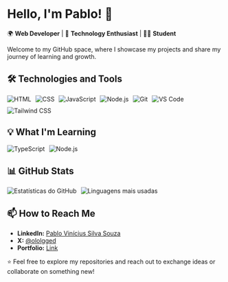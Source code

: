 # Hello, I'm Pablo! 👋

🌍 **Web Developer** | 🚀 **Technology Enthusiast** | 👨‍🎓 **Student**

Welcome to my GitHub space, where I showcase my projects and share my journey of learning and growth.

## 🛠️ Technologies and Tools

<div style="display: flex; gap: 10px; flex-wrap: wrap;">
  <img src="https://img.shields.io/badge/-HTML-E34F26?style=for-the-badge&logo=html5&logoColor=white" alt="HTML">
  <img src="https://img.shields.io/badge/-CSS-1572B6?style=for-the-badge&logo=css3&logoColor=white" alt="CSS">
  <img src="https://img.shields.io/badge/-JavaScript-F7DF1E?style=for-the-badge&logo=javascript&logoColor=black" alt="JavaScript">
  <img src="https://img.shields.io/badge/-Node.js-339933?style=for-the-badge&logo=node.js&logoColor=white" alt="Node.js">
  <img src="https://img.shields.io/badge/-Git-F05032?style=for-the-badge&logo=git&logoColor=white" alt="Git">
  <img src="https://img.shields.io/badge/-VS_Code-007ACC?style=for-the-badge&logo=visual-studio-code&logoColor=white" alt="VS Code">
  <img src="https://img.shields.io/badge/-TailwindCSS-38B2AC?style=for-the-badge&logo=tailwind-css&logoColor=white" alt="Tailwind CSS">
</div>

## 💡 What I'm Learning

<div style="display: flex; gap: 10px; flex-wrap: wrap;">
  <img src="https://img.shields.io/badge/-TypeScript-3178C6?style=for-the-badge&logo=typescript&logoColor=white" alt="TypeScript">
  <img src="https://img.shields.io/badge/-Node.js-339933?style=for-the-badge&logo=node.js&logoColor=white" alt="Node.js">
</div>


## 📊 GitHub Stats

<div style="display: flex; gap: 10px;">
  <img src="https://github-readme-stats.vercel.app/api?username=eipablo&show_icons=true&theme=algolia&hide_border=true" alt="Estatísticas do GitHub">
  <img src="https://github-readme-stats.vercel.app/api/top-langs/?username=eipablo&layout=compact&theme=algolia&hide_border=true" alt="Linguagens mais usadas">
</div>

## 📫 How to Reach Me

- **LinkedIn:** [Pablo Vinícius Silva Souza](https://linkedin.com/in/pablo-vinicius-silva-souza-2a23031b3/)
- **X:** [@ololgged](https://twitter.com/ololgged)
- **Portfolio:** [Link](https://portifolio-theta-ten-78.vercel.app)

⭐️ Feel free to explore my repositories and reach out to exchange ideas or collaborate on something new!
